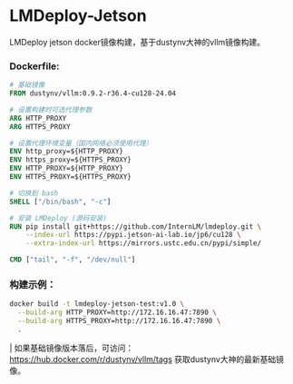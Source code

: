 # LMDeploy-Jetson
LMDeploy jetson docker镜像构建，基于dustynv大神的vllm镜像构建。
### Dockerfile:
```Dockerfile
# 基础镜像
FROM dustynv/vllm:0.9.2-r36.4-cu128-24.04

# 设置构建时可选代理参数
ARG HTTP_PROXY
ARG HTTPS_PROXY

# 设置代理环境变量（国内网络必须使用代理）
ENV http_proxy=${HTTP_PROXY}
ENV https_proxy=${HTTPS_PROXY}
ENV HTTP_PROXY=${HTTP_PROXY}
ENV HTTPS_PROXY=${HTTPS_PROXY}

# 切换到 bash
SHELL ["/bin/bash", "-c"]

# 安装 LMDeploy (源码安装)
RUN pip install git+https://github.com/InternLM/lmdeploy.git \
    --index-url https://pypi.jetson-ai-lab.io/jp6/cu128 \
    --extra-index-url https://mirrors.ustc.edu.cn/pypi/simple/

CMD ["tail", "-f", "/dev/null"]

```
### 构建示例：
```bash
docker build -t lmdeploy-jetson-test:v1.0 \
  --build-arg HTTP_PROXY=http://172.16.16.47:7890 \
  --build-arg HTTPS_PROXY=http://172.16.16.47:7890 \
  .
```

| 如果基础镜像版本落后，可访问：https://hub.docker.com/r/dustynv/vllm/tags 获取dustynv大神的最新基础镜像。
